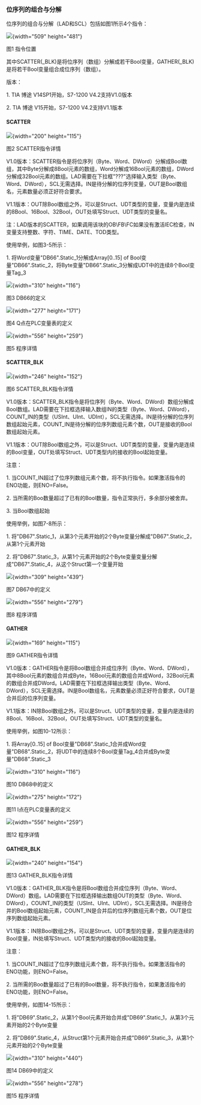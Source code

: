 ### 位序列的组合与分解

位序列的组合与分解（LAD和SCL）包括如图1所示4个指令：

![](images/04-01.jpg){width="509" height="481"}

图1 指令位置

其中SCATTER(\_BLK)是将位序列（数组）分解成若干Bool变量，GATHER(\_BLK)是将若干Bool变量组合成位序列（数组）。

版本：

1\. TIA 博途 V14SP1开始，S7-1200 V4.2支持V1.0版本

2\. TIA 博途 V15开始，S7-1200 V4.2支持V1.1版本

#### SCATTER

![](images/04-02.jpg){width="200" height="115"}

图2 SCATTER指令详情

V1.0版本：SCATTER指令是将位序列（Byte、Word、DWord）分解成Bool数组，其中Byte分解成8Bool元素的数组，Word分解成16Bool元素的数组，DWord分解成32Bool元素的数组。LAD需要在下拉框"???"选择输入类型（Byte、Word、DWord），SCL无需选择。IN是待分解的位序列变量，OUT是Bool数组名，元素数量必须正好符合要求。

V1.1版本：OUT除Bool数组之外，可以是Struct、UDT类型的变量，变量内是连续的8Bool、16Bool、32Bool，OUT处填写Struct、UDT类型的变量名。

注：LAD版本的SCATTER，如果调用该块的OB\\FB\\FC如果没有激活IEC检查，IN变量支持整数、字符、TIME、DATE、TOD类型。

使用举例，如图3-5所示：

1\. 将Word变量\"DB66\".Static_1分解成Array\[0..15\] of
Bool变量\"DB66\".Static_2，将Byte变量\"DB66\".Static_3分解成UDT中的连续8个Bool变量Tag_3

![](images/04-03.jpg){width="310" height="116"}

图3 DB66的定义

![](images/04-04.jpg){width="277" height="171"}

图4 Q点在PLC变量表的定义

![](images/04-05.jpg){width="556" height="259"}

图5 程序详情

#### SCATTER_BLK

![](images/04-06.jpg){width="246" height="152"}

图6 SCATTER_BLK指令详情

V1.0版本：SCATTER_BLK指令是将位序列（Byte、Word、DWord）数组分解成Bool数组。LAD需要在下拉框选择输入数组IN的类型（Byte、Word、DWord），COUNT_IN的类型（USInt、UInt、UDInt），SCL无需选择。IN是待分解的位序列数组起始元素，COUNT_IN是待分解的位序列数组元素个数，OUT是接收的Bool数组起始元素。

V1.1版本：OUT除Bool数组之外，可以是Struct、UDT类型的变量，变量内是连续的Bool变量，OUT处填写Struct、UDT类型内的接收的Bool起始变量。

注意：

1\.
当COUNT_IN超过了位序列数组元素个数，将不执行指令。如果激活指令的ENO功能，则ENO=False。

2\. 当所需的Boo数量超过了已有的Bool数量，指令正常执行，多余部分被舍弃。

3\. 当Bool数组起始

使用举例，如图7-8所示：

1\.
将\"DB67\".Static_1，从第3个元素开始的2个Byte变量分解成\"DB67\".Static_2，从第1个元素开始

2\.
将\"DB67\".Static_3，从第1个元素开始的2个Byte变量变量分解成\"DB67\".Static_4，从这个Struct第一个变量开始

![](images/04-07.jpg){width="309" height="439"}

图7 DB67中的定义

![](images/04-08.jpg){width="556" height="279"}

图8 程序详情

#### GATHER

![](images/04-09.jpg){width="169" height="115"}

图9 GATHER指令详情

V1.0版本：GATHER指令是将Bool数组合并成位序列（Byte、Word、DWord），其中8Bool元素的数组合并成Byte，16Bool元素的数组合并成Word，32Bool元素的数组合并成DWord。LAD需要在下拉框选择输出类型（Byte、Word、DWord），SCL无需选择。IN是Bool数组名，元素数量必须正好符合要求，OUT是合并后的位序列变量。

V1.1版本：IN除Bool数组之外，可以是Struct、UDT类型的变量，变量内是连续的8Bool、16Bool、32Bool，OUT处填写Struct、UDT类型的变量名。

使用举例，如图10-12所示：

1\. 将Array\[0..15\] of
Bool变量\"DB68\".Static_1合并成Word变量\"DB68\".Static_2，将UDT中的连续8个Bool变量Tag_4合并成Byte变量\"DB68\".Static_3

![](images/04-10.jpg){width="310" height="116"}

图10 DB68中的定义

![](images/04-11.jpg){width="275" height="172"}

图11 I点在PLC变量表的定义

![](images/04-12.jpg){width="556" height="259"}

图12 程序详情

#### GATHER_BLK

![](images/04-13.jpg){width="240" height="154"}

图13 GATHER_BLK指令详情

V1.0版本：GATHER_BLK指令是将Bool数组合并成位序列（Byte、Word、DWord）数组。LAD需要在下拉框选择输出数组OUT的类型（Byte、Word、DWord），COUNT_IN的类型（USInt、UInt、UDInt），SCL无需选择。IN是待合并的Bool数组起始元素，COUNT_IN是合并后的位序列数组元素个数，OUT是位序列数组起始元素。

V1.1版本：IN除Bool数组之外，可以是Struct、UDT类型的变量，变量内是连续的Bool变量，IN处填写Struct、UDT类型内的接收的Bool起始变量。

注意：

1\.
当COUNT_IN超过了位序列数组元素个数，将不执行指令。如果激活指令的ENO功能，则ENO=False。

2\.
当所需的Boo数量超过了已有的Bool数量，将不执行指令，如果激活指令的ENO功能，则ENO=False。

使用举例，如图14-15所示：

1\.
将\"DB69\".Static_2，从第1个Bool元素开始合并成\"DB69\".Static_1，从第3个元素开始的2个Byte变量

2\.
将\"DB69\".Static_4，从Struct第1个元素开始合并成\"DB69\".Static_3，从第1个元素开始的2个Byte变量

![](images/04-14.jpg){width="310" height="440"}

图14 DB69中的定义

![](images/04-15.jpg){width="556" height="278"}

图15 程序详情
